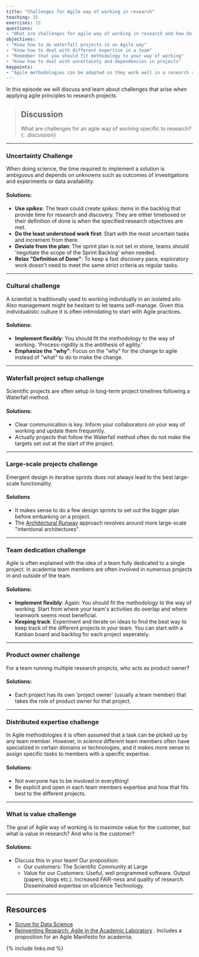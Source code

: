 ```yaml
---
title: "Challenges for Agile way of working in research"
teaching: 15
exercises: 15
questions:
- "What are challenges for agile way of working in research and how do I solve them?"
objectives:
- "Know how to do waterfall projects in an Agile way"
- "Know how to deal with different expertise in a team"
- "Remember that you should fit methodology to your way of working"
- "Know how to deal with uncertainty and dependencies in projects"
keypoints:
- "Agile methodologies can be adapted so they work well in a research setting"
---
```


In this episode we will discuss and learn about challenges that arise when applying
agile principles to research projects.

> ## Discussion
> What are challenges for an agile way of working specific to research?
{: .discussion}
-----------------------------------------------
### Uncertainty Challenge
When doing science, the time required to implement a solution is ambiguous and depends on unknowns such as
outcomes of investigations and experiments or data availability.
#### Solutions:
- **Use *spikes***: The team could create *spikes*: items in the backlog that
provide time for research and discovery.
They are either timeboxed or their definition of done is when the specified research objectives are met.
- **Do the least understood work first**: Start with the most uncertain tasks and increment from there.
- **Deviate from the plan**: The sprint plan is not set in stone,
teams should 'negotiate the scope of the Sprint Backlog' when needed.
- **Relax "Definition of Done"**: To keep a fast discovery pace,
exploratory work doesn't need to meet the same strict criteria as regular tasks.

----------------------------------------------------
### Cultural challenge
A scientist is traditionally used to working individually in an isolated silo.
Also management might be hesitant to let teams self-manage.
Given this individualistic culture it is often intimidating to start with Agile practices.
#### Solutions:
- **Implement flexibly**: You should fit the methodology to the way of working.
'Process-rigidity is the antithesis of agility.'
- **Emphasize the "why"**: Focus on the "why" for the change to agile instead of
"what" to do to make the change.

----------------------------------------------------
### Waterfall project setup challenge
Scientific projects are often setup in long-term project timelines following a
Waterfall method.
#### Solutions:
- Clear communication is key. Inform your collaborators on your way of working and update them frequently.
- Actually projects that follow the Waterfall method often do not make the targets set out at the start of the project.

----------------------------------------------------
### Large-scale projects challenge
Emergent design in iterative sprints does not always lead to the best large-scale functionality.
#### Solutions
-  It makes sense to do a few design sprints to set out the bigger plan before embarking on a project.
- The [Architectural Runway](https://www.scaledagileframework.com/architectural-runway/)
approach revolves around more large-scale "intentional architectures".

----------------------------------------------------
### Team dedication challenge
Agile is often explained with the idea of a team fully dedicated to a single project.
In academia team members are often involved in numerous projects in and outside of the team.
#### Solutions:
- **Implement flexibly**: Again: You should fit the methodology to the way of working.
Start from where your team's activities do overlap and where teamwork seems most beneficial.
- **Keeping track**: Experiment and iterate on ideas to find the best way to keep track of
the different projects in your team. You can start with a Kanban board and backlog for each project seperately.

----------------------------------------------------
### Product owner challenge
For a team running multiple research projects, who acts as product owner?
#### Solutions:
- Each project has its own 'project owner' (usually a team member) that takes
the role of product owner for that project.

------------------------------------------------
### Distributed expertise challenge
In Agile methodologies it is often assumed that a task can be picked up by any team member.
However, in science different team members often have specialized in certain domains or technologies,
and it makes more sense to assign specific tasks to members with a specific expertise.
#### Solutions:
- Not everyone has to be involved in everything!
- Be explicit and open in each team members expertise and how that fits best to the different projects.

----------------------------------------------------
### What is value challenge
The goal of Agile way of working is to maximize value for the customer,
but what is value in research? And who is the customer?
#### Solutions:
- Discuss this in your team! Our proposition:
    - Our customers: The Scientific Community at Large
    - Value for our Customers: Useful, well programmed software. Output (papers, blogs etc.).
    Increased FAIR-ness and quality of research. Disseminated expertise on eScience Technology.

----------------------------------------------------
## Resources
- [Scrum for Data Science](http://www.datascience-pm.com/scrum/)
- [Reinventing Research: Agile in the Academic Laboratory](https://www.agilealliance.org/resources/experience-reports/reinventing-research-agile-in-the-academic-laboratory/)
. Includes a proposition for an Agile Manifesto for academia.

{% include links.md %}

